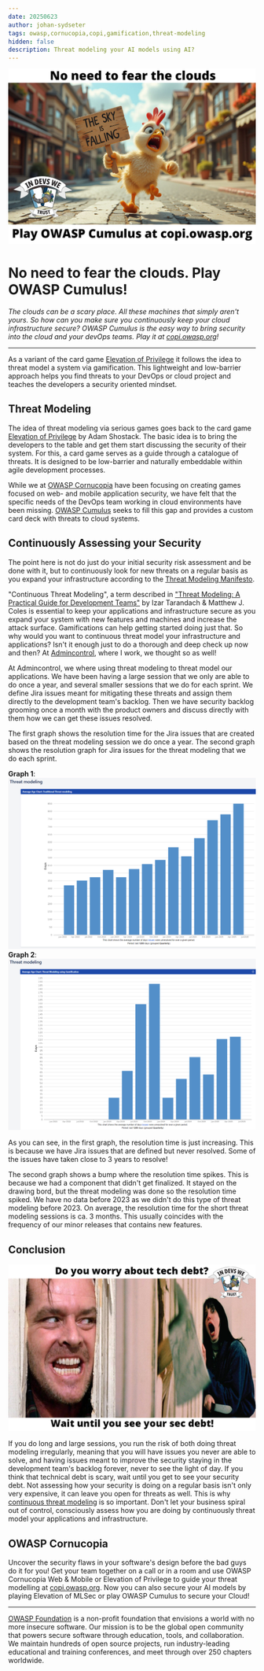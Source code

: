 ```yaml
---
date: 20250623
author: johan-sydseter
tags: owasp,cornucopia,copi,gamification,threat-modeling
hidden: false
description: Threat modeling your AI models using AI?
---
```

![No need to fear the clouds.](chicken_little_cornucopia_cumulus.jpg)

# No need to fear the clouds. Play OWASP Cumulus!

_The clouds can be a scary place. All these machines that simply aren't yours. So how can you make sure you continuously keep your cloud infrastructure secure? OWASP Cumulus is the easy way to bring security into the cloud and your devOps teams. Play it at [copi.owasp.org](https://copi.owasp.org)!_

----------------------------------------------------------------------------------------------------------------------------------------------------------------------------------------------

As a variant of the card game [Elevation of Privilege](https://shostack.org/games/elevation-of-privilege) it follows the idea to threat model a system via gamification. This lightweight and low-barrier approach helps you find threats to your DevOps or cloud project and teaches the developers a security oriented mindset.

## Threat Modeling

The idea of threat modeling via serious games goes back to the card game [Elevation of Privilege](https://shostack.org/games/elevation-of-privilege "[external]") by Adam Shostack. The basic idea is to bring the developers to the table and get them start discussing the security of their system. For this, a card game serves as a guide through a catalogue of threats. It is designed to be low-barrier and naturally embeddable within agile development processes.

While we at [OWASP Cornucopia](https://cornucopia.owasp.org/) have been focusing on creating games focused on web- and mobile application security, we have felt that the specific needs of the DevOps team working in cloud environments have been missing. [OWASP Cumulus](https://owasp.org/www-project-cumulus/) seeks to fill this gap and provides a custom card deck with threats to cloud systems.

## Continuously Assessing your Security 

The point here is not do just do your initial security risk assessment and be done with it, but to continuously look for new threats on a regular basis as you expand your infrastructure according to the [Threat Modeling Manifesto](https://www.threatmodelingmanifesto.org/ "[external]").

"Continuous Threat Modeling", a term described in ["Threat Modeling: A Practical Guide for Development Teams"](https://www.amazon.com/Threat-Modeling-Identification-Avoidance-Secure/dp/1492056553 "[external]") by Izar Tarandach & Matthew J. Coles is essential to keep your applications and infrastructure secure as you expand your system with new features and machines and increase the attack surface. Gamifications can help getting started doing just that. So why would you want to continuous threat model your infrastructure and applications? Isn't it enough just to do a thorough and deep check up now and then? At [Admincontrol](https://admincontrol.com/), where I work, we thought so as well!

At Admincontrol, we where using threat modeling to threat model our applications. We have been having a large session that we only are able to do once a year, and several smaller sessions that we do for each sprint. We define Jira issues meant for mitigating these threats and assign them directly to the development team's backlog. Then we have security backlog grooming once a month with the product owners and discuss directly with them how we can get these issues resolved.

The first graph shows the resolution time for the Jira issues that are created based on the threat modeling session we do once a year. The second graph shows the resolution graph for Jira issues for the threat modeling that we do each sprint.

**Graph 1**:
![Threat modeling done once a year](traditional_threat_modeling.png)
**Graph 2**:
![Threat modeling done continously](threat_modeling_using_gamification.png)

As you can see, in the first graph, the resolution time is just increasing. This is because we have Jira issues that are defined but never resolved. Some of the issues have taken close to 3 years to resolve!

The second graph shows a bump where the resolution time spikes. This is because we had a component that didn't get finalized. It stayed on the drawing bord, but the threat modeling was done so the resolution time spiked. We have no data before 2023 as we didn't do this type of threat modeling before 2023. On average, the resolution time for the short threat modeling sessions is ca. 3 months. This usually coincides with the frequency of our minor releases that contains new features.

## Conclusion 

![The hacker, Johnny, breaking in your looks and doors to your safe haven](security_debt.jpg)

If you do long and large sessions, you run the risk of both doing threat modeling irregularly, meaning that you will have issues you never are able to solve, and having issues meant to improve the security staying in the development team's backlog forever, never to see the light of day. If you think that technical debt is scary, wait until you get to see your security debt. Not assessing how your security is doing on a regular basis isn't only very expensive, it can leave you open for threats as well. This is why [continuous threat modeling](https://github.com/izar/continuous-threat-modeling) is so important. Don't let your business spiral out of control, consciously assess how you are doing by continuously threat model your applications and infrastructure.

## OWASP Cornucopia

Uncover the security flaws in your software's design before the bad guys do it for you! Get your team together on a call or in a room and use OWASP Cornucopia Web & Mobile or Elevation of Privilege to guide your threat modelling at [copi.owasp.org](https://copi.owasp.org).
Now you can also secure your AI models by playing Elevation of MLSec or play OWASP Cumulus to secure your Cloud!

----------------------------------------------------------------------------------------------------------------------------------------------------------------------------------------------
[OWASP Foundation](https://owasp.org "[external]") is a non-profit foundation that envisions a world with no more insecure software. Our mission is to be the global open community that powers secure software through education, tools, and collaboration. We maintain hundreds of open source projects, run industry-leading educational and training conferences, and meet through over 250 chapters worldwide.
